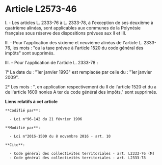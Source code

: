 # Article L2573-46

I. - Les articles L. 2333-76 à L. 2333-78, à l'exception de ses deuxième à quatrième alinéas, sont applicables aux communes
de la Polynésie française sous réserve des dispositions prévues aux II et III. 

II. - Pour l'application des sixième et neuvième alinéas de l'article L. 2333-76, les mots : "ou la taxe prévue à l'article
1520 du code général des impôts" sont supprimés. 

III. - Pour l'application de l'article L. 2333-78 : 

1° La date du : "1er janvier 1993" est remplacée par celle du : "1er janvier 2009". 

2° Les mots : ", en application respectivement du II de l'article 1520 et du a de l'article 1609 nonies A ter du code général
des impôts," sont supprimés.

**Liens relatifs à cet article**

	**Codifié par**:

	  - Loi n°96-142 du 21 février 1996

	**Modifié par**:

	  - Loi n°2016-1500 du 8 novembre 2016 - art. 10

	**Cite**:

	  - Code général des collectivités territoriales - art. L2333-76 (M)
	  - Code général des collectivités territoriales - art. L2333-78
